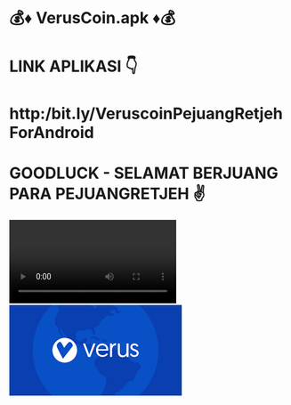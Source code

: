 # 💰♦ VerusCoin.apk ♦💰 #
    
# LINK APLIKASI 👇 #
# http:/bit.ly/VeruscoinPejuangRetjehForAndroid #

# GOODLUCK - SELAMAT BERJUANG PARA PEJUANGRETJEH ✌ #

![](https://github.com/PjuangRetjeh/VerusCoin.apk/blob/master/VERUSCOIN%20Video.mp4)
![](https://github.com/PjuangRetjeh/VerusCoin.apk/blob/55e1b23e2a4bfbacf8e693cfb20775fd0266e982/VERUS.png)
